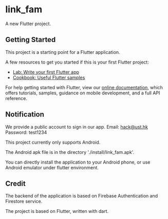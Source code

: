 # link_fam

A new Flutter project.

## Getting Started

This project is a starting point for a Flutter application.

A few resources to get you started if this is your first Flutter project:

- [Lab: Write your first Flutter app](https://flutter.dev/docs/get-started/codelab)
- [Cookbook: Useful Flutter samples](https://flutter.dev/docs/cookbook)

For help getting started with Flutter, view our
[online documentation](https://flutter.dev/docs), which offers tutorials,
samples, guidance on mobile development, and a full API reference.

## Notification

We provide a public account to sign in our app.
Email: hack@ust.hk
Password: test1234

This project currently only supports Android. 

The Android apk file is in the directory './install/link_fam.apk'.

You can directly install the application to your Android phone, or use Android emulator under flutter environment.

## Credit

The backend of the application is based on Firebase Authentication and Firestore service.

The project is based on Flutter, written with dart.
